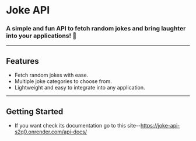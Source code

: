 # Joke API

### A simple and fun API to fetch random jokes and bring laughter into your applications! 🎉

---

## Features
- Fetch random jokes with ease.
- Multiple joke categories to choose from.
- Lightweight and easy to integrate into any application.

---

## Getting Started
- If you want check its documentation go to this site--https://joke-api-s2q0.onrender.com/api-docs/ 
